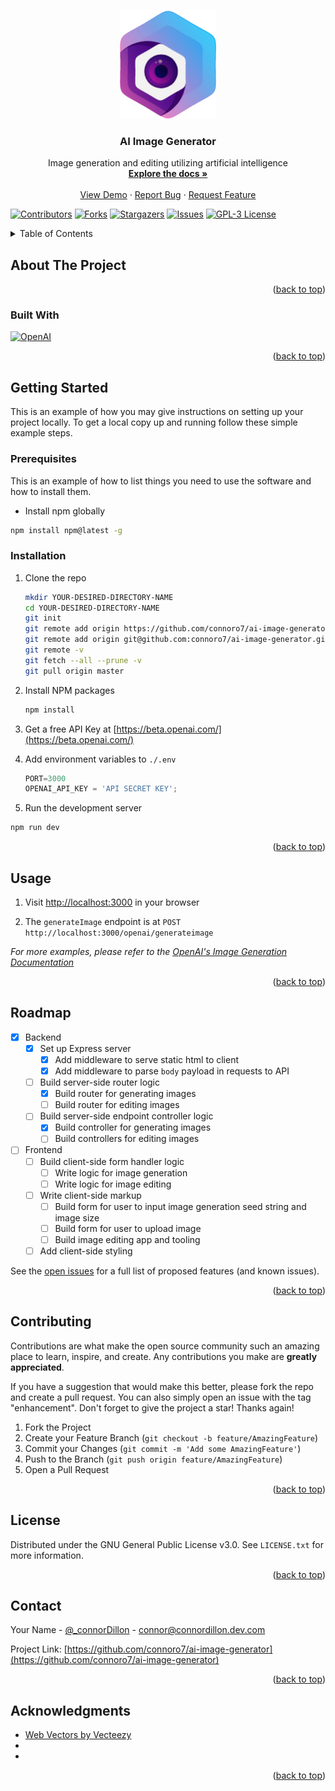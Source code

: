 <a name="readme-top"></a>

<!-- PROJECT LOGO -->
<br />
<div align="center">
  <a href="https://github.com/connoro7/ai-image-generator">
    <img src="images/logo.png" alt="Logo" width="154" height="173">
  </a>

<h3 align="center">AI Image Generator</h3>

  <p align="center">
    Image generation and editing utilizing artificial intelligence
    <br />
    <a href="https://github.com/connoro7/ai-image-generator"><strong>Explore the docs »</strong></a>
    <br />
    <br />
    <a href="https://github.com/connoro7/ai-image-generator">View Demo</a>
    ·
    <a href="https://github.com/connoro7/ai-image-generator/issues">Report Bug</a>
    ·
    <a href="https://github.com/connoro7/ai-image-generator/issues">Request Feature</a>
  </p>
</div>

<!-- PROJECT SHIELDS -->
<!--
*** I'm using markdown "reference style" links for readability.
*** Reference links are enclosed in brackets [ ] instead of parentheses ( ).
*** See the bottom of this document for the declaration of the reference variables
*** for contributors-url, forks-url, etc. This is an optional, concise syntax you may use.
*** https://www.markdownguide.org/basic-syntax/#reference-style-links
-->

[![Contributors][contributors-shield]][contributors-url]
[![Forks][forks-shield]][forks-url]
[![Stargazers][stars-shield]][stars-url]
[![Issues][issues-shield]][issues-url]
[![GPL-3 License][license-shield]][license-url]

<!-- TABLE OF CONTENTS -->
<details>
  <summary>Table of Contents</summary>
  <ol>
    <li>
      <a href="#about-the-project">About The Project</a>
      <ul>
        <li><a href="#built-with">Built With</a></li>
      </ul>
    </li>
    <li>
      <a href="#getting-started">Getting Started</a>
      <ul>
        <li><a href="#prerequisites">Prerequisites</a></li>
        <li><a href="#installation">Installation</a></li>
      </ul>
    </li>
    <li><a href="#usage">Usage</a></li>
    <li><a href="#roadmap">Roadmap</a></li>
    <li><a href="#contributing">Contributing</a></li>
    <li><a href="#license">License</a></li>
    <li><a href="#contact">Contact</a></li>
    <li><a href="#acknowledgments">Acknowledgments</a></li>
  </ol>
</details>

<!-- ABOUT THE PROJECT -->
## About The Project

<!-- [![Product Name Screen Shot][product-screenshot]](https://example.com) -->

<p align="right">(<a href="#readme-top">back to top</a>)</p>

### Built With

[![OpenAI][Openai]][Openai-url]

<p align="right">(<a href="#readme-top">back to top</a>)</p>

<!-- GETTING STARTED -->
## Getting Started

This is an example of how you may give instructions on setting up your project locally.
To get a local copy up and running follow these simple example steps.

### Prerequisites

This is an example of how to list things you need to use the software and how to install them.

- Install npm globally

```sh
npm install npm@latest -g
```

### Installation

1. Clone the repo

   ```sh
   mkdir YOUR-DESIRED-DIRECTORY-NAME
   cd YOUR-DESIRED-DIRECTORY-NAME
   git init
   git remote add origin https://github.com/connoro7/ai-image-generator.git # if over HTTPS
   git remote add origin git@github.com:connoro7/ai-image-generator.git # if over SSH
   git remote -v
   git fetch --all --prune -v
   git pull origin master
   ```

2. Install NPM packages

   ```sh
   npm install
   ```

3. Get a free API Key at [https://beta.openai.com/](https://beta.openai.com/)

4. Add environment variables to `./.env`

   ```js
   PORT=3000
   OPENAI_API_KEY = 'API SECRET KEY';
   ```

5. Run the development server

  ```sh
  npm run dev
  ```

<p align="right">(<a href="#readme-top">back to top</a>)</p>



<!-- USAGE EXAMPLES -->
## Usage

<!-- Use this space to show useful examples of how a project can be used. Additional screenshots, code examples and demos work well in this space. You may also link to more resources. -->

1. Visit [http://localhost:3000](http://localhost:3000) in your browser

2. The `generateImage` endpoint is at `POST http://localhost:3000/openai/generateimage`

_For more examples, please refer to the [OpenAI's Image Generation Documentation](https://beta.openai.com/docs/guides/images)_

<p align="right">(<a href="#readme-top">back to top</a>)</p>

<!-- ROADMAP -->
## Roadmap

- [x] Backend
  - [x] Set up Express server
    - [x] Add middleware to serve static html to client
    - [x] Add middleware to parse `body` payload in requests to API
  - [ ] Build server-side router logic
    - [x] Build router for generating images
    - [ ] Build router for editing images
  - [ ] Build server-side endpoint controller logic
    - [x] Build controller for generating images
    - [ ] Build controllers for editing images
- [ ] Frontend
  - [ ] Build client-side form handler logic
    - [ ] Write logic for image generation
    - [ ] Write logic for image editing
  - [ ] Write client-side markup
    - [ ] Build form for user to input image generation seed string and image size
    - [ ] Build form for user to upload image
    - [ ] Build image editing app and tooling
  - [ ] Add client-side styling

See the [open issues](https://github.com/connoro7/ai-image-generator/issues) for a full list of proposed features (and known issues).

<p align="right">(<a href="#readme-top">back to top</a>)</p>

<!-- CONTRIBUTING -->
## Contributing

Contributions are what make the open source community such an amazing place to learn, inspire, and create. Any contributions you make are **greatly appreciated**.

If you have a suggestion that would make this better, please fork the repo and create a pull request. You can also simply open an issue with the tag "enhancement".
Don't forget to give the project a star! Thanks again!

1. Fork the Project
2. Create your Feature Branch (`git checkout -b feature/AmazingFeature`)
3. Commit your Changes (`git commit -m 'Add some AmazingFeature'`)
4. Push to the Branch (`git push origin feature/AmazingFeature`)
5. Open a Pull Request

<p align="right">(<a href="#readme-top">back to top</a>)</p>

<!-- LICENSE -->
## License

Distributed under the GNU General Public License v3.0. See `LICENSE.txt` for more information.

<p align="right">(<a href="#readme-top">back to top</a>)</p>



<!-- CONTACT -->
## Contact

Your Name - [@_connorDillon](https://twitter.com/_connorDillon) - connor@connordillon.dev.com

Project Link: [https://github.com/connoro7/ai-image-generator](https://github.com/connoro7/ai-image-generator)

<p align="right">(<a href="#readme-top">back to top</a>)</p>

<!-- ACKNOWLEDGMENTS -->
## Acknowledgments

- [Web Vectors by Vecteezy](https://www.vecteezy.com/free-vector/web)
- []()
- []()

<p align="right">(<a href="#readme-top">back to top</a>)</p>

<!-- MARKDOWN LINKS & IMAGES -->
<!-- https://www.markdownguide.org/basic-syntax/#reference-style-links -->
[repo-home]: https://github.com/connoro7/ai-image-generator
[contributors-shield]: https://img.shields.io/github/contributors/connoro7/ai-image-generator.svg?style=for-the-badge
[contributors-url]: https://github.com/connoro7/ai-image-generator/graphs/contributors
[forks-shield]: https://img.shields.io/github/forks/connoro7/ai-image-generator.svg?style=for-the-badge
[forks-url]: https://github.com/connoro7/ai-image-generator/network/members
[stars-shield]: https://img.shields.io/github/stars/connoro7/ai-image-generator.svg?style=for-the-badge
[stars-url]: https://github.com/connoro7/ai-image-generator/stargazers
[issues-shield]: https://img.shields.io/github/issues/connoro7/ai-image-generator.svg?style=for-the-badge
[issues-url]: https://github.com/connoro7/ai-image-generator/issues
[license-shield]: https://img.shields.io/github/license/connoro7/ai-image-generator.svg?style=for-the-badge
[license-url]: https://github.com/connoro7/ai-image-generator/blob/master/LICENSE
[Openai-url]: https://openai.com/
[Openai]: https://raster.shields.io/badge/-OpenAI-black?style=for-the-badge&logo=OpenAI
<!-- [product-screenshot]: images/screenshot.png -->